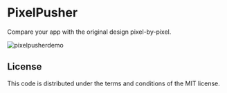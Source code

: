# PixelPusher

Compare your app with the original design pixel-by-pixel.

![pixelpusherdemo](https://user-images.githubusercontent.com/219689/86526923-72fcd700-becc-11ea-8b02-0a96aff9865a.gif)

## License

This code is distributed under the terms and conditions of the MIT license.
